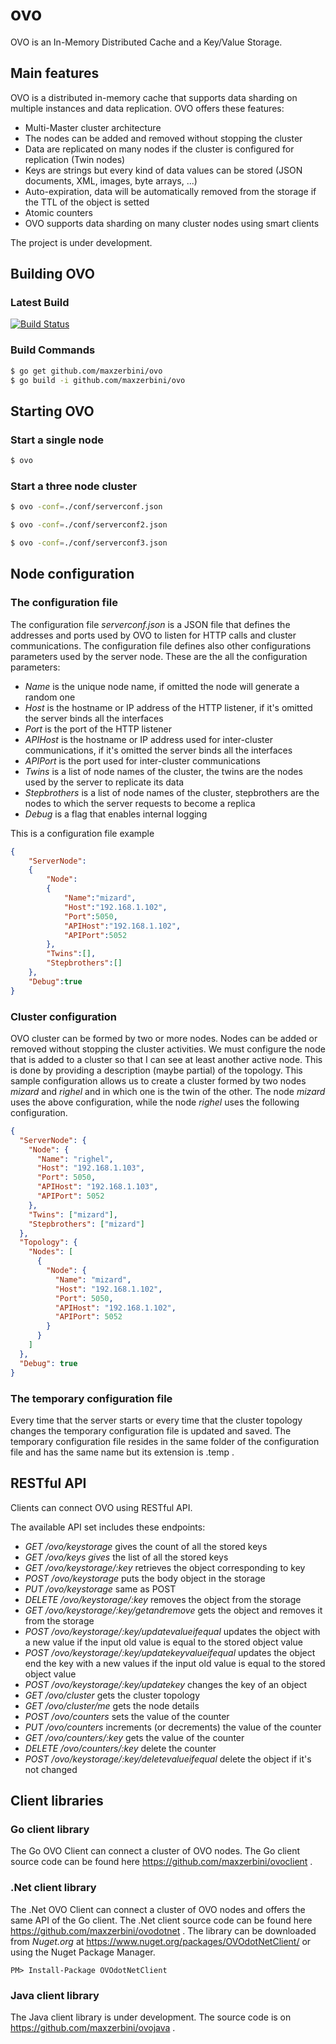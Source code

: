 # ovo

OVO is an In-Memory Distributed Cache and a Key/Value Storage.

## Main features

OVO is a distributed in-memory cache that supports data sharding on multiple instances and data replication.
OVO offers these features:
- Multi-Master cluster architecture
- The nodes can be added and removed without stopping the cluster
- Data are replicated on many nodes if the cluster is configured for replication (Twin nodes)
- Keys are strings but every kind of data values can be stored (JSON documents, XML, images, byte arrays, ...)
- Auto-expiration, data will be automatically removed from the storage if the TTL of the object is setted
- Atomic counters
- OVO supports data sharding on many cluster nodes using smart clients

The project is under development.

## Building OVO

### Latest Build
[![Build Status](https://drone.io/github.com/maxzerbini/ovo/status.png)](https://drone.io/github.com/maxzerbini/ovo/latest)

### Build Commands
```bash
$ go get github.com/maxzerbini/ovo
$ go build -i github.com/maxzerbini/ovo
```

## Starting OVO
### Start a single node
```bash
$ ovo
```
### Start a three node cluster
```bash
$ ovo -conf=./conf/serverconf.json

$ ovo -conf=./conf/serverconf2.json

$ ovo -conf=./conf/serverconf3.json
```
## Node configuration

### The configuration file
The configuration file _serverconf.json_ is a JSON file that defines the addresses and ports used by OVO to listen for HTTP calls and cluster communications. The configuration file defines also other configurations parameters used by the server node.
These are the all the configuration parameters:
- *Name* is the unique node name, if omitted the node will generate a random one
- *Host* is the hostname or IP address of the HTTP listener, if it's omitted the server binds all the interfaces
- *Port* is the port of the HTTP listener
- *APIHost* is the hostname or IP address used for inter-cluster communications, if it's omitted the server binds all the interfaces
- *APIPort* is the port used for inter-cluster communications
- *Twins* is a list of node names of the cluster, the twins are the nodes used by the server to replicate its data
- *Stepbrothers* is a list of node names of the cluster, stepbrothers are the nodes to which the server requests to become a replica
- *Debug* is a flag that enables internal logging

This is a configuration file example
```JSON
{
	"ServerNode":
	{
		"Node":
		{
			"Name":"mizard",
			"Host":"192.168.1.102",
			"Port":5050,
			"APIHost":"192.168.1.102",
			"APIPort":5052
		},
		"Twins":[],
		"Stepbrothers":[]
	},
	"Debug":true
}
```
### Cluster configuration
OVO cluster can be formed by two or more nodes. Nodes can be added or removed without stopping the cluster activities. 
We must configure the node that is added to a cluster so that I can see at least another active node. This is done by providing a description (maybe partial) of the topology.
This sample configuration allows us to create a cluster formed by two nodes *mizard* and  *righel* and in which one is the twin of the other. 
The node *mizard* uses the above configuration, while the node *righel* uses the following configuration.
```JSON
{
  "ServerNode": {
    "Node": {
      "Name": "righel",
      "Host": "192.168.1.103",
      "Port": 5050,
      "APIHost": "192.168.1.103",
      "APIPort": 5052
    },
    "Twins": ["mizard"],
    "Stepbrothers": ["mizard"]
  },
  "Topology": {
    "Nodes": [
      {
        "Node": {
          "Name": "mizard",
          "Host": "192.168.1.102",
          "Port": 5050,
          "APIHost": "192.168.1.102",
          "APIPort": 5052
        }
      }
    ]
  },
  "Debug": true
}
```

### The temporary configuration file
Every time that the server starts or every time that the cluster topology changes the temporary configuration file is updated and saved.
The temporary configuration file resides in the same folder of the configuration file and has the same name but its extension is .temp .

## RESTful API
Clients can connect OVO using RESTful API. 

The available API set includes these endpoints:
- _GET /ovo/keystorage_ gives the count of all the stored keys
- _GET /ovo/keys gives_ the list of all the stored keys
- _GET /ovo/keystorage/:key_ retrieves the object corresponding to key 
- _POST /ovo/keystorage_ puts the body object in the storage
- _PUT /ovo/keystorage_ same as POST
- _DELETE /ovo/keystorage/:key_ removes the object from the storage
- _GET /ovo/keystorage/:key/getandremove_ gets the object and removes it from the storage
- _POST /ovo/keystorage/:key/updatevalueifequal_ updates the object with a new value if the input old value is equal to the stored object value 
- _POST /ovo/keystorage/:key/updatekeyvalueifequal_ updates the object end the key with a new values if the input old value is equal to the stored object value
- _POST /ovo/keystorage/:key/updatekey_ changes the key of an object 
- _GET /ovo/cluster_ gets the cluster topology
- _GET /ovo/cluster/me_ gets the node details
- _POST /ovo/counters_ sets the value of the counter
- _PUT /ovo/counters_ increments (or decrements) the value of the counter
- _GET /ovo/counters/:key_ gets the value of the counter
- _DELETE /ovo/counters/:key_ delete the counter
- _POST /ovo/keystorage/:key/deletevalueifequal_ delete the object if it's not changed

## Client libraries

### Go client library
The Go OVO Client can connect a cluster of OVO nodes. The Go client source code can be found here https://github.com/maxzerbini/ovoclient .

### .Net client library
The .Net OVO Client can connect a cluster of OVO nodes and offers the same API of the Go client. The .Net client source code can be found here https://github.com/maxzerbini/ovodotnet .
The library can be downloaded from *Nuget.org* at https://www.nuget.org/packages/OVOdotNetClient/ or using the Nuget Package Manager.
```
PM> Install-Package OVOdotNetClient
```

### Java client library
The Java client library is under development.
The source code is on https://github.com/maxzerbini/ovojava .

